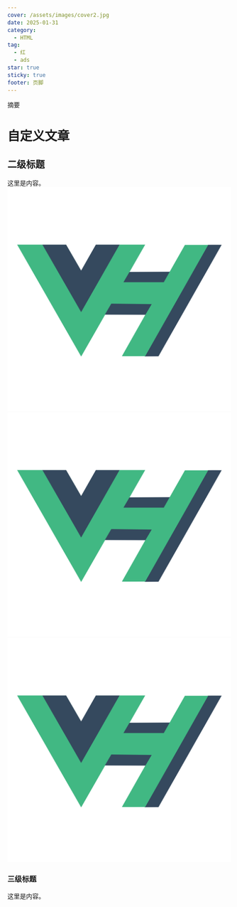 ```yaml
---
cover: /assets/images/cover2.jpg
date: 2025-01-31
category:
  - HTML
tag:
  - 红
  - ads
star: true
sticky: true
footer: 页脚
---
```

摘要
<!-- more -->
# 自定义文章

## 二级标题

这里是内容。
![Alt](/logo.png)
![Alt](/logo.png)
![Alt](/logo.png)

### 三级标题

这里是内容。

